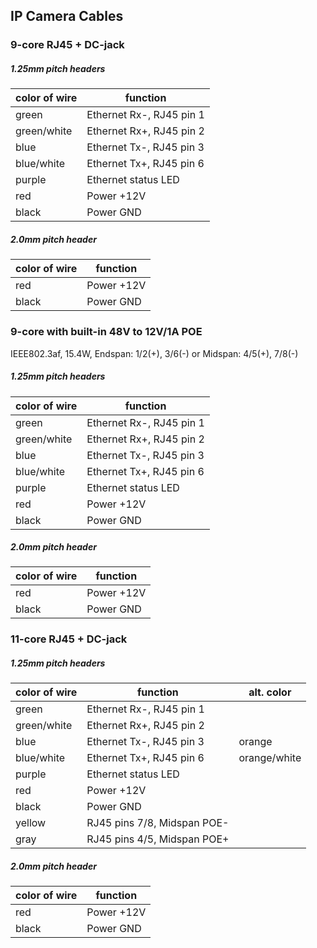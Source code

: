 IP Camera Cables
----------------

### 9-core RJ45 + DC-jack
##### 1.25mm pitch headers
| color of wire | function                 |
|---------------|--------------------------|
| green         | Ethernet Rx-, RJ45 pin 1 |
| green/white   | Ethernet Rx+, RJ45 pin 2 |
| blue          | Ethernet Tx-, RJ45 pin 3 |
| blue/white    | Ethernet Tx+, RJ45 pin 6 |
| purple        | Ethernet status LED      |
| red           | Power +12V               |
| black         | Power GND                |
##### 2.0mm pitch header
| color of wire | function   |
|---------------|------------|
| red           | Power +12V |
| black         | Power GND  |

### 9-core with built-in 48V to 12V/1A POE
IEEE802.3af, 15.4W, Endspan: 1/2(+), 3/6(-) or Midspan: 4/5(+), 7/8(-)
##### 1.25mm pitch headers
| color of wire | function                 |
|---------------|--------------------------|
| green         | Ethernet Rx-, RJ45 pin 1 |
| green/white   | Ethernet Rx+, RJ45 pin 2 |
| blue          | Ethernet Tx-, RJ45 pin 3 |
| blue/white    | Ethernet Tx+, RJ45 pin 6 |
| purple        | Ethernet status LED      |
| red           | Power +12V               |
| black         | Power GND                |

##### 2.0mm pitch header
| color of wire | function   |
|---------------|------------|
| red           | Power +12V |
| black         | Power GND  |

### 11-core RJ45 + DC-jack
##### 1.25mm pitch headers
| color of wire | function                    | alt. color   |
|---------------|-----------------------------|--------------|
| green         | Ethernet Rx-, RJ45 pin 1    |              |
| green/white   | Ethernet Rx+, RJ45 pin 2    |              |
| blue          | Ethernet Tx-, RJ45 pin 3    | orange       |
| blue/white    | Ethernet Tx+, RJ45 pin 6    | orange/white |
| purple        | Ethernet status LED         |              |
| red           | Power +12V                  |              |
| black         | Power GND                   |              |
| yellow        | RJ45 pins 7/8, Midspan POE- |              |
| gray          | RJ45 pins 4/5, Midspan POE+ |              |

##### 2.0mm pitch header
| color of wire | function   |
|---------------|------------|
| red           | Power +12V |
| black         | Power GND  |

